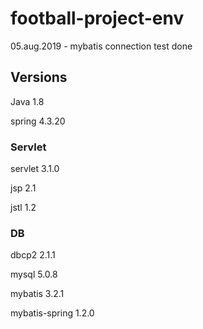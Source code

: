 # football-project-env

05.aug.2019 - mybatis connection test done

## Versions

Java 1.8

spring 4.3.20

### Servlet

servlet 3.1.0

jsp 2.1

jstl 1.2

### DB

dbcp2 2.1.1

mysql 5.0.8

mybatis 3.2.1

mybatis-spring 1.2.0


